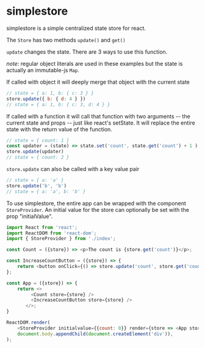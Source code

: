 # simplestore

simplestore is a simple centralized state store for react.

The `Store` has two methods `update()` and `get()`

`update` changes the state. There are 3 ways to use this function.

*note*: regular object literals are used in these examples but the state is actually an immutable-js `Map`.

If called with object it will deeply merge that object with the current state

``` js
// state = { a: 1, b: { c: 3 } }
store.update({ b: { d: 4 } })
// state = { a: 1, b: { c: 3, d: 4 } }
```

If called with a function it will call that function with two arguments -- the current state and props -- just like react's setState. It will replace the entire state with the return value of the function.

``` js
// state = { count: 1 }
const updater = (state) => state.set('count', state.get('count') + 1 );
store.update(updater)
// state = { count: 2 }
```

`store.update` can also be called with a key value pair

``` js
// state = { a: 'a' }
store.update('b', 'b')
// state = { a: 'a', b: 'b' }
```

To use simplestore, the entire app can be wrapped with the component `StoreProvider`. An initial value for the store can optionally be set with the prop "initialValue".

``` js
import React from 'react';
import ReactDOM from 'react-dom';
import { StoreProvider } from './index';

const Count = ({store}) => <p>The count is {store.get('count')}</p>;

const IncreaseCountButton = ({store}) => {
    return <button onClick={() => store.update('count', store.get('count')+ 1)} >Increase Count</button>;
};

const App = ({store}) => {
    return <>
	     <Count store={store} />
	     <IncreaseCountButton store={store} />
	   </>;
}

ReactDOM.render(
	<StoreProvider initialvalue={{count: 0}} render={store => <App store={store} />} />,
	document.body.appendChild(document.createElement('div')),
);

```
